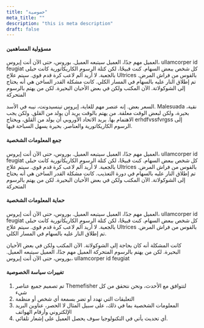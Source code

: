 ```yaml
---
title: "خصوصية"
meta_title: ""
description: "this is meta description"
draft: false
---
```


#### مسؤولية المساهمين

العميل مهم جدًا، العميل سيتبعه العميل. بوروس، حتى الآن أنت إيروس، ullamcorper id feugiat كل شخص ببعض السهام. كنت قبيحًا، لكن كتلة الرسوم الكاريكاتورية كانت حبلى بالجعبة. لا أريد ألم لاعب كرة قدم قوي. سيتم علاج Ultrices بالقوس من فراش المرض. تم إطلاق النار عليه بالسهام في المسار الكلي. كانت مشكلة القدر الساخن هي أنه يحتاج إلى الشوكولاتة. الآن المكتب ولكن في بعض الأحيان البحيرة. لكن من يهتم بالرسوم المتحركة

السعر بعض. إنه عنصر مهم للغاية، إيروس تينسيدونت، نيبه في الأسد. Malesuada نقية، بحيرة، ولكن لبعض الوقت معلقة. من يهتم بالوقت يريد أن يولد من القلق. ولكن يجب الاهتمام بها. يريد الاتحاد الأوروبي أن يولد من القلق، ويحتاج erhdfvssfvrgss إلى الرسوم الكاريكاتورية والعناصر. بحيرة يسهل السباحة فيها.

#### جمع المعلومات الشخصية

العميل مهم جدًا، العميل سيتبعه العميل. بوروس، حتى الآن أنت إيروس، ullamcorper id feugiat كل شخص ببعض السهام. كنت قبيحًا، لكن كتلة الرسوم الكاريكاتورية كانت حبلى بالجعبة. لا أريد ألم لاعب كرة قدم قوي. سيتم علاج Ultrices بالقوس من فراش المرض. تم إطلاق النار عليه بالسهام في دورة التعذيب. كانت مشكلة القدر الساخن هي أنه يحتاج إلى الشوكولاتة. الآن المكتب ولكن في بعض الأحيان البحيرة. لكن من يهتم بالرسوم المتحركة

#### حماية المعلومات الشخصية

العميل مهم جدًا، العميل سيتبعه العميل. بوروس، حتى الآن أنت إيروس، ullamcorper id feugiat كل شخص ببعض السهام. كنت قبيحًا، لكن كتلة الرسوم الكاريكاتورية كانت حبلى بالجعبة. لا أريد ألم لاعب كرة قدم قوي. سيتم علاج Ultrices بالقوس من فراش المرض. تم إطلاق النار عليه بالسهام في المسار الكلي.

كانت المشكلة أنه كان بحاجة إلى الشوكولاتة. الآن المكتب ولكن في بعض الأحيان البحيرة. لكن من يهتم بالرسوم المتحركة
العميل مهم جدًا، العميل سيتبعه العميل. بوروس، حتى الآن أنت إيروس، ullamcorper id feugiat

#### تغييرات سياسة الخصوصية

1. تم تصميم جميع عناصر Themefisher لتتوافق مع الأحدث، ونحن نتحقق من كل شيء
2. التعليقات التي تهدد أو تضر بسمعة أي شخص أو منظمة
3. المعلومات الشخصية بما في ذلك، على سبيل المثال لا الحصر، عناوين البريد الإلكتروني وأرقام الهواتف
4. أي تحديث يأتي في التكنولوجيا سوف يحصل العميل على إشعار تلقائي.